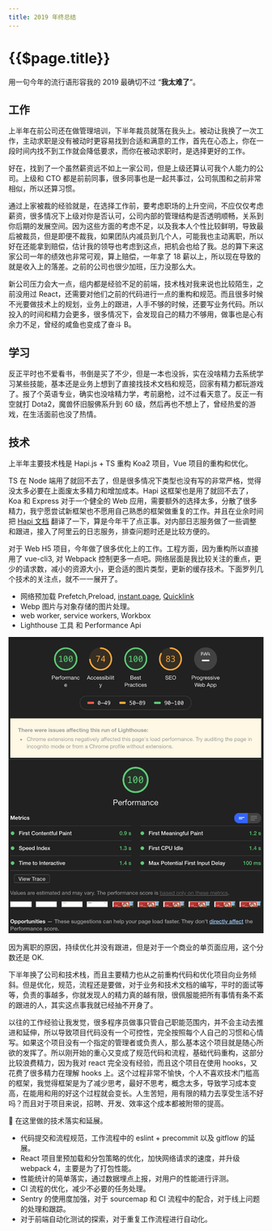 ```yaml
---
title: 2019 年终总结
---
```


# {{$page.title}}

用一句今年的流行语形容我的 2019 最确切不过 “**我太难了**”。

## 工作

上半年在前公司还在做管理培训，下半年裁员就落在我头上。被动让我换了一次工作，主动求职是没有被动时更容易找到合适和满意的工作，首先在心态上，你在一段时间内找不到工作就会降低要求，而你在被动求职时，是选择更好的工作。

好在，找到了一个虽然薪资远不如上一家公司，但是上级还算认可我个人能力的公司。上级和 CTO 都是前前同事，很多同事也是一起共事过，公司氛围和之前非常相似，所以还算习惯。

通过上家被裁的经验就是，在选择工作前，要考虑职场的上升空间，不应仅仅考虑薪资，很多情况下上级对你是否认可，公司内部的管理结构是否透明顺畅，关系到你后期的发展空间。因为这些方面的考虑不足，以及我本人个性比较鲜明，导致最后被裁员，但是即便不裁我，如果团队内减员到几个人，可能我也主动离职，所以好在还能拿到赔偿，估计我的领导也考虑到这点，把机会也给了我。总的算下来这家公司一年的绩效也非常可观，算上赔偿，一年拿了 18 薪以上，所以现在导致的就是收入上的落差。之前的公司也很少加班，压力没那么大。

新公司压力会大一点，组内都是经验不足的前端，技术栈对我来说也比较陌生，之前没用过 React，还需要对他们之前的代码进行一点的重构和规范。而且很多时候不光要做技术上的规划，业务上的跟进，人手不够的时候，还要写业务代码。所以投入的时间和精力会更多，很多情况下，会发现自己的精力不够用，做事也是心有余力不足，曾经的咸鱼也变成了奋斗 B。

## 学习

反正平时也不爱看书，书倒是买了不少，但是一本也没拆，实在没啥精力去系统学习某些技能，基本还是业务上想到了直接找技术文档和规范，回家有精力都玩游戏了。报了个英语专业，确实也没啥精力学，考前磨枪，过不过看天意了。反正一有空就打 Dota2，魔兽怀旧服佛系升到 60 级，然后再也不想上了，曾经热爱的游戏，在生活面前也没了热情。

## 技术

上半年主要技术栈是 Hapi.js + TS 重构 Koa2 项目，Vue 项目的重构和优化。

TS 在 Node 端用了就回不去了，但是很多情况下类型也没有写的非常严格，觉得没太多必要在上面废太多精力和增加成本。Hapi 这框架也是用了就回不去了，Koa 和 Express 对于一个健全的 Web 应用，需要额外的选择太多，分散了很多精力，我宁愿尝试新框架也不愿用自己熟悉的框架做重复的工作。并且在业余时间把 [Hapi 文档](https://github.com/KennyWho/hapi-api-doc-cn) 翻译了一下，算是今年干了点正事。对内部日志服务做了一些调整和跟进，接入了阿里云的日志服务，排查问题时还是比较方便的。

对于 Web H5 项目，今年做了很多优化上的工作。工程方面，因为重构所以直接用了 vue-cli3, 对 Webpack 控制更多一点吧。网络层面是我比较关注的重点，更少的请求数，减小的资源大小，更合适的图片类型，更新的缓存技术。下面罗列几个技术的关注点，就不一一展开了。

- 网络预加载 Prefetch,Preload, [instant.page](https://github.com/instantpage/instant.page), [Quicklink](https://github.com/GoogleChromeLabs/quicklink)
- Webp 图片与对象存储的图片处理。
- web worker, service workers, Workbox
- Lighthouse 工具 和 Performance Api

![screenshot](./lighthouse.png)

因为离职的原因，持续优化并没有跟进，但是对于一个商业的单页面应用，这个分数还是 OK.

下半年换了公司和技术栈，而且主要精力也从之前重构代码和优化项目向业务倾斜。但是优化，规范，流程还是要做，对于业务和技术文档的编写，平时的面试等等，负责的事越多，你就发现人的精力真的越有限，很佩服能把所有事情有条不紊的跟进的人，其实这点事我就已经抽不开身了。

以往的工作经验让我发觉，很多程序员做事只管自己职能范围内，并不会主动去推进和延伸，所以导致项目代码没有一个可控性，完全按照每个人自己的习惯和心情写。如果这个项目没有一个指定的管理者或负责人，那么基本这个项目就是随心所欲的发挥了。所以刚开始的重心又变成了规范代码和流程，基础代码重构，这部分比较浪费精力，因为我对 react 完全没有经验，而且这个项目在使用 hooks，又花费了很多精力在理解 hooks 上。这个过程非常不愉快，个人不喜欢技术门槛高的框架，我觉得框架是为了减少思考，最好不思考，概念太多，导致学习成本变高，在能用和用的好这个过程就会变长。人生苦短，用有限的精力去享受生活不好吗？而且对于项目来说，招聘、开发、效率这个成本都被附带的提高。

 在这里做的技术落实和延展。

- 代码提交和流程规范，工作流程中的 eslint + precommit 以及 gitflow 的延展。
- React 项目里预加载和分包策略的优化，加快网络请求的速度，并升级 webpack 4，主要是为了打包性能。
- 性能统计的简单落实，通过数据埋点上报，对用户的性能进行评测。
- CI 流程的优化，减少不必要的任务处理。
- Sentry 的使用度加强，对于 sourcemap 和 CI 流程中的配合，对于线上问题的处理和跟踪。
- 对于前端自动化测试的探索，对于重复工作流程进行自动化。
